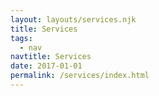 ```yaml
---
layout: layouts/services.njk
title: Services
tags:
  - nav
navtitle: Services
date: 2017-01-01
permalink: /services/index.html
---
```

